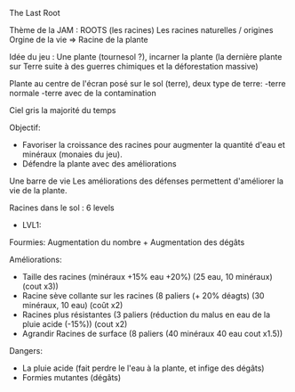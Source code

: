The Last Root

Thème de la JAM : ROOTS (les racines)
Les racines naturelles / origines
Orgine de la vie => Racine de la plante

Idée du jeu :
Une plante (tournesol ?), incarner la plante (la dernière plante sur Terre suite à des guerres chimiques et la déforestation massive)

Plante au centre de l'écran posé sur le sol (terre), deux type de terre:
  -terre normale
  -terre avec de la contamination

Ciel gris la majorité du temps

Objectif:
 - Favoriser la croissance des racines pour augmenter la quantité d'eau et minéraux (monaies du jeu).
 - Défendre la plante avec des améliorations

Une barre de vie
Les améliorations des défenses permettent d'améliorer la vie de la plante.

Racines dans le sol : 6 levels
- LVL1: 

Fourmies: Augmentation du nombre + Augmentation des dégâts



Améliorations:
  - Taille des racines (minéraux +15% eau +20%) (25 eau, 10 minéraux) (cout x3))
  - Racine sève collante sur les racines (8 paliers (+ 20% déagts) (30 minéraux, 10 eau) (coût x2)
  - Racines plus résistantes (3 paliers (réduction du malus en eau de la pluie acide (-15%)) (cout x2)
  - Agrandir Racines de surface (8 paliers (40 minéraux 40 eau cout x1.5))

Dangers:
  - La pluie acide (fait perdre le l'eau à la plante, et infige des dégâts)
  - Formies mutantes (dégâts)
